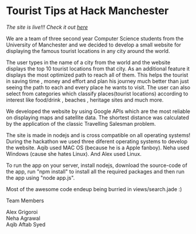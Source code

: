 Tourist Tips at Hack Manchester
==================================
*<dl><dt> The site is live!!! Check it out [here](http://54.247.71.56:3000) </dt></dl>*

We are a team of three second year Computer Science students from the University of Manchester 
and we decided to develop a small website for displaying the famous tourist locations in any 
city around the world. 

The user types in the name of a city from the world and the website
displays the top 10 tourist locations from that city. As an additional feature it displays the 
most optimized path to reach all of them. This helps the tourist in saving time , money and effort
and plan his journey much better than just seeing the path to each and every place he wants to visit.
The user can also select from categories which classify places(tourist locations) according to 
interest like food/drink , beaches , heritage sites and much more. 

We developed the website by using Google APIs which are the most reliable on displaying maps
and satellite data. The shortest distance was calculated by the application of the classic 
Travelling Salesman problem.

The site is made in nodejs and is cross compatible on all operating systems! During the hackathon we used three diferent
operating systems to develop the website. Aqib used MAC OS (because he is a Apple fanboy). Neha used Windows
(cause she hates Linux). And Alex used Linux.

To run the app on your server, install nodejs, download the source-code of the app, run "npm install" to install all
the required packages and then run the app using "node app.js". 

Most of the awesome code endeup being burried in views/search.jade :)

<dl>
<dt> Team Members </dt>
<dl>
<dt> Alex Grigoroi </dt>
<dt> Neha Agrawal </dt>
<dt> Aqib Aftab Syed </dt>
</dl>
</dl>
